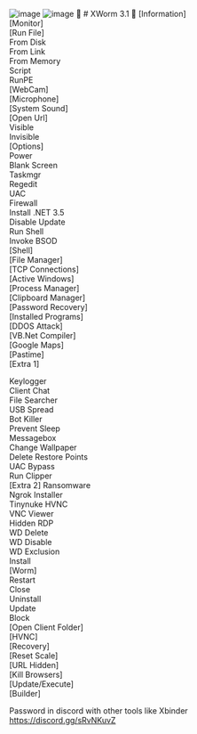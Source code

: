 ![image](https://github.com/user-attachments/assets/af51d938-6c0c-465f-9a26-8bef96efd66a)
![image](https://github.com/user-attachments/assets/f5e335c5-84e8-43f4-8584-12d7d2a1d98a)
🐁 # XWorm 3.1 🐀
 [Information]  
 [Monitor]  
 [Run File]  
 From Disk  
 From Link  
  From Memory  
 Script  
 RunPE  
 [WebCam]  
 [Microphone]  
 [System Sound]  
 [Open Url]  
 Visible  
 Invisible  
 [Options]  
 Power  
 Blank Screen  
 Taskmgr  
 Regedit  
 UAC  
 Firewall  
 Install .NET 3.5  
 Disable Update  
 Run Shell  
 Invoke BSOD  
 [Shell]  
 [File Manager]  
 [TCP Connections]  
 [Active Windows]  
 [Process Manager]  
 [Clipboard Manager]  
 [Password Recovery]  
 [Installed Programs]  
 [DDOS Attack]  
 [VB.Net Compiler]  
 [Google Maps]  
 [Pastime]  
 [Extra 1]
 
 Keylogger  
 Client Chat  
 File Searcher  
 USB Spread  
 Bot Killer  
 Prevent Sleep  
 Messagebox  
 Change Wallpaper  
 Delete Restore Points  
 UAC Bypass  
 Run Clipper  
 [Extra 2] 
 Ransomware  
 Ngrok Installer  
 Tinynuke HVNC  
 VNC Viewer  
 Hidden RDP  
 WD Delete  
 WD Disable  
 WD Exclusion  
 Install  
 [Worm]  
 Restart  
 Close  
 Uninstall  
 Update  
 Block  
 [Open Client Folder]  
 [HVNC]  
 [Recovery]  
[Reset Scale]  
 [URL Hidden]  
 [Kill Browsers]  
[Update/Execute]  
[Builder]  


Password in discord with other tools like Xbinder
https://discord.gg/sRvNKuvZ

